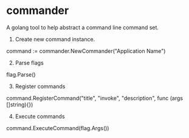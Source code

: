 commander
=========

A golang tool to help abstract a command line command set.

1. Create new command instance.

  command := commander.NewCommander("Application Name")
  
2. Parse flags

  flag.Parse()
  
3. Register commands

  command.RegisterCommand("title", "invoke", "description", func (args []string){})
  
4. Execute commands

  command.ExecuteCommand(flag.Args())

